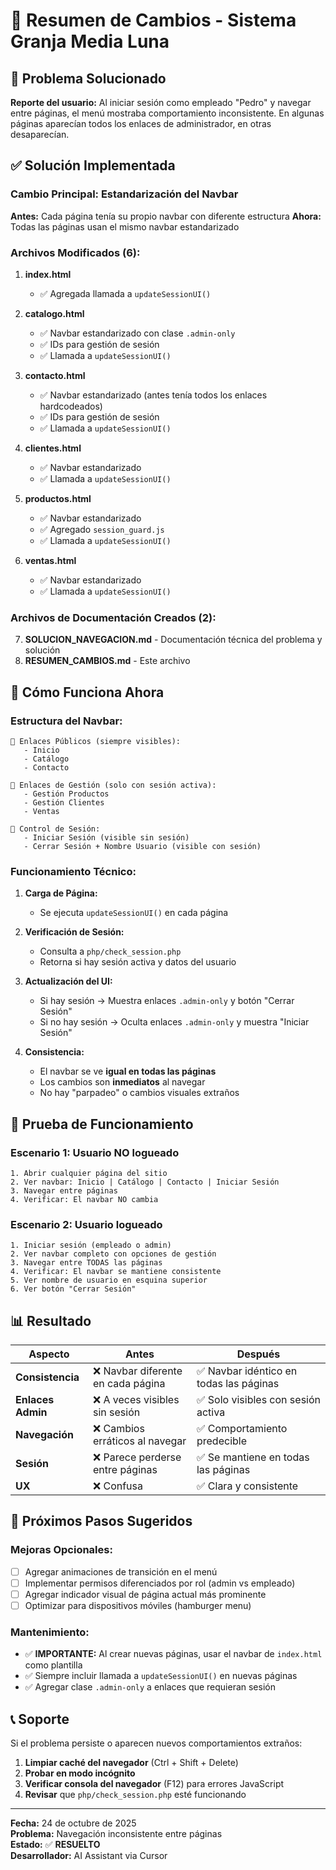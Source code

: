 # 📝 Resumen de Cambios - Sistema Granja Media Luna

## 🎯 Problema Solucionado

**Reporte del usuario:** Al iniciar sesión como empleado "Pedro" y navegar entre páginas, el menú mostraba comportamiento inconsistente. En algunas páginas aparecían todos los enlaces de administrador, en otras desaparecían.

## ✅ Solución Implementada

### Cambio Principal: Estandarización del Navbar

**Antes:** Cada página tenía su propio navbar con diferente estructura
**Ahora:** Todas las páginas usan el mismo navbar estandarizado

### Archivos Modificados (6):

1. **index.html**
   - ✅ Agregada llamada a `updateSessionUI()`
   
2. **catalogo.html**
   - ✅ Navbar estandarizado con clase `.admin-only`
   - ✅ IDs para gestión de sesión
   - ✅ Llamada a `updateSessionUI()`

3. **contacto.html**
   - ✅ Navbar estandarizado (antes tenía todos los enlaces hardcodeados)
   - ✅ IDs para gestión de sesión
   - ✅ Llamada a `updateSessionUI()`

4. **clientes.html**
   - ✅ Navbar estandarizado
   - ✅ Llamada a `updateSessionUI()`

5. **productos.html**
   - ✅ Navbar estandarizado
   - ✅ Agregado `session_guard.js`
   - ✅ Llamada a `updateSessionUI()`

6. **ventas.html**
   - ✅ Navbar estandarizado
   - ✅ Llamada a `updateSessionUI()`

### Archivos de Documentación Creados (2):

7. **SOLUCION_NAVEGACION.md** - Documentación técnica del problema y solución
8. **RESUMEN_CAMBIOS.md** - Este archivo

## 🔧 Cómo Funciona Ahora

### Estructura del Navbar:

```
📱 Enlaces Públicos (siempre visibles):
   - Inicio
   - Catálogo
   - Contacto

🔐 Enlaces de Gestión (solo con sesión activa):
   - Gestión Productos
   - Gestión Clientes  
   - Ventas

👤 Control de Sesión:
   - Iniciar Sesión (visible sin sesión)
   - Cerrar Sesión + Nombre Usuario (visible con sesión)
```

### Funcionamiento Técnico:

1. **Carga de Página:**
   - Se ejecuta `updateSessionUI()` en cada página

2. **Verificación de Sesión:**
   - Consulta a `php/check_session.php`
   - Retorna si hay sesión activa y datos del usuario

3. **Actualización del UI:**
   - Si hay sesión → Muestra enlaces `.admin-only` y botón "Cerrar Sesión"
   - Si no hay sesión → Oculta enlaces `.admin-only` y muestra "Iniciar Sesión"

4. **Consistencia:**
   - El navbar se ve **igual en todas las páginas**
   - Los cambios son **inmediatos** al navegar
   - No hay "parpadeo" o cambios visuales extraños

## 🧪 Prueba de Funcionamiento

### Escenario 1: Usuario NO logueado
```
1. Abrir cualquier página del sitio
2. Ver navbar: Inicio | Catálogo | Contacto | Iniciar Sesión
3. Navegar entre páginas
4. Verificar: El navbar NO cambia
```

### Escenario 2: Usuario logueado
```
1. Iniciar sesión (empleado o admin)
2. Ver navbar completo con opciones de gestión
3. Navegar entre TODAS las páginas
4. Verificar: El navbar se mantiene consistente
5. Ver nombre de usuario en esquina superior
6. Ver botón "Cerrar Sesión"
```

## 📊 Resultado

| Aspecto | Antes | Después |
|---------|-------|---------|
| **Consistencia** | ❌ Navbar diferente en cada página | ✅ Navbar idéntico en todas las páginas |
| **Enlaces Admin** | ❌ A veces visibles sin sesión | ✅ Solo visibles con sesión activa |
| **Navegación** | ❌ Cambios erráticos al navegar | ✅ Comportamiento predecible |
| **Sesión** | ❌ Parece perderse entre páginas | ✅ Se mantiene en todas las páginas |
| **UX** | ❌ Confusa | ✅ Clara y consistente |

## 🚀 Próximos Pasos Sugeridos

### Mejoras Opcionales:
- [ ] Agregar animaciones de transición en el menú
- [ ] Implementar permisos diferenciados por rol (admin vs empleado)
- [ ] Agregar indicador visual de página actual más prominente
- [ ] Optimizar para dispositivos móviles (hamburger menu)

### Mantenimiento:
- ✅ **IMPORTANTE:** Al crear nuevas páginas, usar el navbar de `index.html` como plantilla
- ✅ Siempre incluir llamada a `updateSessionUI()` en nuevas páginas
- ✅ Agregar clase `.admin-only` a enlaces que requieran sesión

## 📞 Soporte

Si el problema persiste o aparecen nuevos comportamientos extraños:

1. **Limpiar caché del navegador** (Ctrl + Shift + Delete)
2. **Probar en modo incógnito**
3. **Verificar consola del navegador** (F12) para errores JavaScript
4. **Revisar** que `php/check_session.php` esté funcionando

---

**Fecha:** 24 de octubre de 2025  
**Problema:** Navegación inconsistente entre páginas  
**Estado:** ✅ **RESUELTO**  
**Desarrollador:** AI Assistant via Cursor


